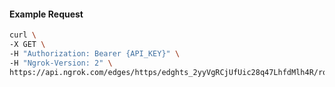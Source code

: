 <!-- Code generated for API Clients. DO NOT EDIT. -->

#### Example Request

```bash
curl \
-X GET \
-H "Authorization: Bearer {API_KEY}" \
-H "Ngrok-Version: 2" \
https://api.ngrok.com/edges/https/edghts_2yyVgRCjUfUic28q47LhfdMlh4R/routes/edghtsrt_2yyVgS2lTYPbZgAUL49v4yMPnXe/response_headers
```

